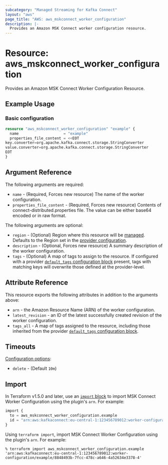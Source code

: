 ```yaml
---
subcategory: "Managed Streaming for Kafka Connect"
layout: "aws"
page_title: "AWS: aws_mskconnect_worker_configuration"
description: |-
  Provides an Amazon MSK Connect worker configuration resource.
---
```


# Resource: aws_mskconnect_worker_configuration

Provides an Amazon MSK Connect Worker Configuration Resource.

## Example Usage

### Basic configuration

```terraform
resource "aws_mskconnect_worker_configuration" "example" {
  name                    = "example"
  properties_file_content = <<EOT
key.converter=org.apache.kafka.connect.storage.StringConverter
value.converter=org.apache.kafka.connect.storage.StringConverter
EOT
}
```

## Argument Reference

The following arguments are required:

* `name` - (Required, Forces new resource) The name of the worker configuration.
* `properties_file_content` - (Required, Forces new resource) Contents of connect-distributed.properties file. The value can be either base64 encoded or in raw format.

The following arguments are optional:

* `region` - (Optional) Region where this resource will be [managed](https://docs.aws.amazon.com/general/latest/gr/rande.html#regional-endpoints). Defaults to the Region set in the [provider configuration](https://registry.terraform.io/providers/hashicorp/aws/latest/docs#aws-configuration-reference).
* `description` - (Optional, Forces new resource) A summary description of the worker configuration.
* `tags` - (Optional) A map of tags to assign to the resource. If configured with a provider [`default_tags` configuration block](https://registry.terraform.io/providers/hashicorp/aws/latest/docs#default_tags-configuration-block) present, tags with matching keys will overwrite those defined at the provider-level.

## Attribute Reference

This resource exports the following attributes in addition to the arguments above:

* `arn` - the Amazon Resource Name (ARN) of the worker configuration.
* `latest_revision` - an ID of the latest successfully created revision of the worker configuration.
* `tags_all` - A map of tags assigned to the resource, including those inherited from the provider [`default_tags` configuration block](https://registry.terraform.io/providers/hashicorp/aws/latest/docs#default_tags-configuration-block).

## Timeouts

[Configuration options](https://developer.hashicorp.com/terraform/language/resources/syntax#operation-timeouts):

* `delete` - (Default `10m`)

## Import

In Terraform v1.5.0 and later, use an [`import` block](https://developer.hashicorp.com/terraform/language/import) to import MSK Connect Worker Configuration using the plugin's `arn`. For example:

```terraform
import {
  to = aws_mskconnect_worker_configuration.example
  id = "arn:aws:kafkaconnect:eu-central-1:123456789012:worker-configuration/example/8848493b-7fcc-478c-a646-4a52634e3378-4"
}
```

Using `terraform import`, import MSK Connect Worker Configuration using the plugin's `arn`. For example:

```console
% terraform import aws_mskconnect_worker_configuration.example 'arn:aws:kafkaconnect:eu-central-1:123456789012:worker-configuration/example/8848493b-7fcc-478c-a646-4a52634e3378-4'
```
